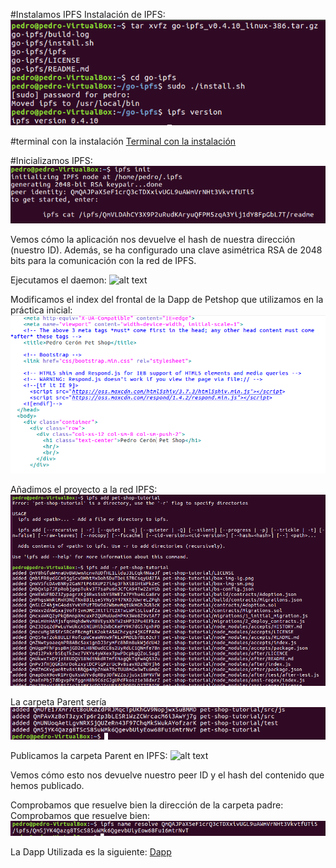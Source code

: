 #Instalamos IPFS
Instalación de IPFS:
![alt text](https://github.com/PedroCCBlck/Dise-o-y-desarrollo/blob/master/PEC%202/Ejercicio%202/PFS_.png "Instalación de IPFS")

#terminal con la instalación
[Terminal con la instalación](https://github.com/PedroCCBlck/Dise-o-y-desarrollo/blob/master/PEC%202/Ejercicio%202/Instalacion%20IPFS)

#Inicializamos IPFS:
![alt text](https://github.com/PedroCCBlck/Dise-o-y-desarrollo/blob/master/PEC%202/Ejercicio%202/init%20IPFS.png "Init de IPFS")

Vemos cómo la aplicación nos devuelve el hash de nuestra dirección (nuestro ID). Además, se ha configurado una clave asimétrica RSA de 2048 bits para la comunicación con la red de IPFS.

Ejecutamos el daemon:
![alt text](https://github.com/PedroCCBlck/Dise-o-y-desarrollo/blob/master/PEC%202/Ejercicio%202/ejecuci%C3%B3n%20de%20daemon.png "Ejecución de daemon")

Modificamos el index del frontal de la Dapp de Petshop que utilizamos en la práctica inicial:
![alt text](https://github.com/PedroCCBlck/Dise-o-y-desarrollo/blob/master/PEC%202/Ejercicio%202/index_mod.png "Modificación de index")

Añadimos el proyecto a la red IPFS:
![alt text](https://github.com/PedroCCBlck/Dise-o-y-desarrollo/blob/master/PEC%202/Ejercicio%202/add%20ipfs__.png "Add to IPFS")

La carpeta Parent sería
![alt text](https://github.com/PedroCCBlck/Dise-o-y-desarrollo/blob/master/PEC%202/Ejercicio%202/carpeta%20Parent.png "Parent folder")

Publicamos la carpeta Parent en IPFS:
![alt text](https://github.com/PedroCCBlck/Dise-o-y-desarrollo/blob/master/PEC%202/Ejercicio%202/publicaci%C3%B3n_last.png "Publish to IPFS")

Vemos cómo esto nos devuelve nuestro peer ID y el hash del contenido que hemos publicado.

Comprobamos que resuelve bien la dirección de la carpeta padre:
Comprobamos que resuelve bien:
![alt text](https://github.com/PedroCCBlck/Dise-o-y-desarrollo/blob/master/PEC%202/Ejercicio%202/resolve_last.png "Resolve")

La Dapp Utilizada es la siguiente:
[Dapp](https://github.com/PedroCCBlck/Dise-o-y-desarrollo/blob/master/PEC%202/Ejercicio%202/pet-shop-tutorial%20(copia).tar.gz)
